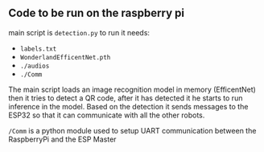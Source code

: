 ## Code to be run on the raspberry pi

main script is `detection.py` to run it needs:  
- `labels.txt`  
- `WonderlandEfficentNet.pth`  
- `./audios`  
- `./Comm`
  
The main script loads an image recognition model in memory (EfficentNet) then it tries to detect a QR code, after it has detected it he starts to run inference in the model. Based on the detection it sends messages to the ESP32 so that it can communicate with all the other robots.

`/Comm` is a python module used to setup UART communication between the RaspberryPi and the ESP Master
